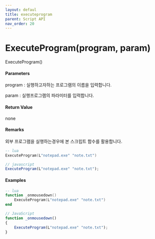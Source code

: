 ```yaml
---
layout: defaul
title: executeprogram
parent: Script API
nav_order: 20
---
```

# ExecuteProgram\(program, param\)

ExecuteProgram\(\)

#### Parameters

program : 실행하고자하는 프로그램의 이름을 입력합니다. 

param : 실행프로그램의 파라미터를 입력합니다.

#### Return Value

none

#### Remarks

외부 프로그램을 실행하는경우에 본 스크립트 함수를 활용합니다.



```lua
-- lua
ExecuteProgram(L"notepad.exe" "note.txt")
```

```js
// javascript
ExecuteProgram(L"notepad.exe" "note.txt");
```

#### 

#### Examples

```lua
-- lua
function _onmousedown()
    ExecuteProgram(L"notepad.exe" "note.txt")
end
```

```js
// JavaScript
function _onmousedown()
{    
    ExecuteProgram(L"notepad.exe" "note.txt");
}
```




